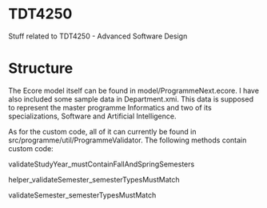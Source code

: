 # TDT4250
Stuff related to TDT4250 - Advanced Software Design

# Structure

The Ecore model itself can be found in model/ProgrammeNext.ecore.
I have also included some sample data in Department.xmi. This data is supposed to represent the master programme Informatics and two of
its specializations, Software and Artificial Intelligence.

As for the custom code, all of it can currently be found in src/programme/util/ProgrammeValidator. The following methods contain custom code:

validateStudyYear_mustContainFallAndSpringSemesters

helper_validateSemester_semesterTypesMustMatch

validateSemester_semesterTypesMustMatch
